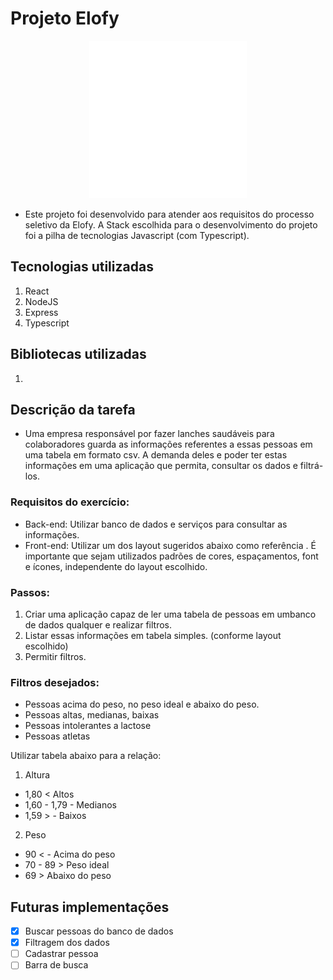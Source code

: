# Projeto Elofy
<div align="center">
<img src="./elofy.gif" width="50%"/>
</div>

- Este projeto foi desenvolvido para atender aos requisitos do processo seletivo da Elofy. A Stack escolhida para o desenvolvimento do projeto foi a pilha de tecnologias Javascript (com Typescript).

## Tecnologias utilizadas
1. React
2. NodeJS
3. Express
4. Typescript
## Bibliotecas utilizadas
1. 

## Descrição da tarefa
- Uma empresa responsável por fazer lanches saudáveis para colaboradores guarda as informações referentes a essas pessoas em uma tabela em formato csv. A demanda deles e poder ter estas informações em uma aplicação que permita, consultar os dados e filtrá-los.
### Requisitos do exercício:
- Back-end: Utilizar banco de dados e serviços para consultar as informações.
- Front-end: Utilizar um dos layout sugeridos abaixo como referência . É importante que sejam utilizados padrões de cores, espaçamentos, font e ícones, independente do layout escolhido.
### Passos:
1. Criar uma aplicação capaz de ler uma tabela de pessoas em umbanco de dados qualquer e realizar filtros.
2. Listar essas informações em tabela simples. (conforme layout escolhido)
3. Permitir filtros.
### Filtros desejados:
- Pessoas acima do peso, no peso ideal e abaixo do peso.
- Pessoas altas, medianas, baixas
- Pessoas intolerantes a lactose
- Pessoas atletas

Utilizar tabela abaixo para a relação:
1. Altura
- 1,80 < Altos
- 1,60 - 1,79 - Medianos
- 1,59 > - Baixos
2. Peso
- 90 < - Acima do peso
- 70 - 89 > Peso ideal
- 69 > Abaixo do peso

## Futuras implementações
- [x] Buscar pessoas do banco de dados
- [x] Filtragem dos dados
- [ ] Cadastrar pessoa
- [ ] Barra de busca
